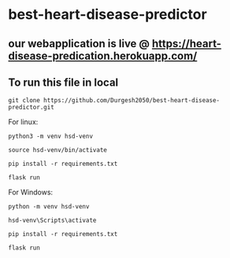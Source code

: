 # best-heart-disease-predictor

## our webapplication is live @ https://heart-disease-predication.herokuapp.com/

## To run this file in local

`git clone https://github.com/Durgesh2050/best-heart-disease-predictor.git`


For linux:

`python3 -m venv hsd-venv`

`source hsd-venv/bin/activate`

`pip install -r requirements.txt`

`flask run`

For Windows:

`python -m venv hsd-venv`

`hsd-venv\Scripts\activate`

`pip install -r requirements.txt`

`flask run`
